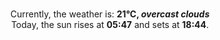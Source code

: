 <p  align="center"><br/>Currently, the weather is: <b> 21°C, <i>overcast clouds</i></b></br>Today, the sun rises at <b>05:47</b> and sets at <b>18:44</b>.</p>
